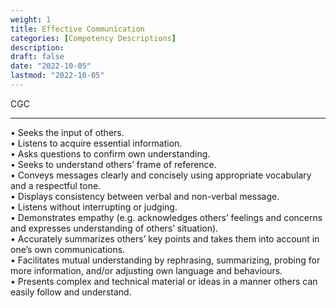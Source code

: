 ```yaml
---
weight: 1
title: Effective Communication
categories: [Competency Descriptions]
description: 
draft: false
date: "2022-10-05"
lastmod: "2022-10-05"
---
```


CGC

<!--more-->
---


• Seeks the input of others.  
• Listens to acquire essential information.  
• Asks questions to confirm own understanding.  
• Seeks to understand others’ frame of reference.  
• Conveys messages clearly and concisely using appropriate vocabulary and a respectful tone.  
• Displays consistency between verbal and non-verbal message.  
• Listens without interrupting or judging.  
• Demonstrates empathy (e.g. acknowledges others’ feelings and concerns and expresses understanding of others’ situation).  
• Accurately summarizes others’ key points and takes them into account in one’s own communications.  
• Facilitates mutual understanding by rephrasing, summarizing, probing for more information, and/or adjusting own language and behaviours.  
• Presents complex and technical material or ideas in a manner others can easily follow and understand.  


